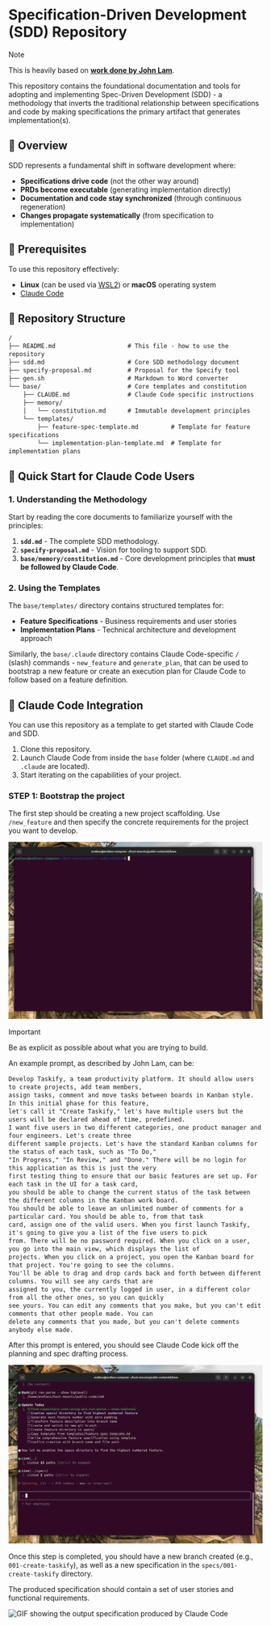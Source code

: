 # Specification-Driven Development (SDD) Repository

>[!NOTE]
>This is heavily based on [**work done by John Lam**](https://github.com/jflam/sdd).

This repository contains the foundational documentation and tools for adopting and implementing Spec-Driven Development (SDD) - a methodology that inverts the traditional relationship between specifications and code by making specifications the primary artifact that generates implementation(s).

## 🎯 Overview

SDD represents a fundamental shift in software development where:

- **Specifications drive code** (not the other way around)
- **PRDs become executable** (generating implementation directly)
- **Documentation and code stay synchronized** (through continuous regeneration)
- **Changes propagate systematically** (from specification to implementation)

## 🔧 Prerequisites

To use this repository effectively:

- **Linux** (can be used via [WSL2](https://learn.microsoft.com/windows/wsl/install)) or **macOS** operating system
- [Claude Code](https://www.anthropic.com/claude-code)

## 📁 Repository Structure

```text
/
├── README.md                    # This file - how to use the repository
├── sdd.md                       # Core SDD methodology document
├── specify-proposal.md          # Proposal for the Specify tool
├── gen.sh                       # Markdown to Word converter
└── base/                        # Core templates and constitution
    ├── CLAUDE.md                # Claude Code specific instructions
    ├── memory/
    │   └── constitution.md      # Immutable development principles
    └── templates/
        ├── feature-spec-template.md         # Template for feature specifications
        └── implementation-plan-template.md  # Template for implementation plans
```

## 🚀 Quick Start for Claude Code Users

### 1. Understanding the Methodology

Start by reading the core documents to familiarize yourself with the principles:

1. **`sdd.md`** - The complete SDD methodology.
2. **`specify-proposal.md`** - Vision for tooling to support SDD.
3. **`base/memory/constitution.md`** - Core development principles that **must be followed by Claude Code**.

### 2. Using the Templates

The `base/templates/` directory contains structured templates for:

- **Feature Specifications** - Business requirements and user stories
- **Implementation Plans** - Technical architecture and development approach

Similarly, the `base/.claude` directory contains Claude Code-specific `/` (slash) commands - `new_feature` and `generate_plan`, that can be used
to bootstrap a new feature or create an execution plan for Claude Code to follow based on a feature definition.

## 🤖 Claude Code Integration

You can use this repository as a template to get started with Claude Code and SDD.

1. Clone this repository.
1. Launch Claude Code from inside the `base` folder (where `CLAUDE.md` and `.claude` are located).
1. Start iterating on the capabilities of your project.

### STEP 1: Bootstrap the project

The first step should be creating a new project scaffolding. Use `/new_feature` and then specify the concrete requirements for the project you want to develop.

![GIF showing Claude Code execution in an Ubuntu terminal](media/claude-code-starter.gif)

>[!IMPORTANT]
>Be as explicit as possible about what you are trying to build.

An example prompt, as described by John Lam, can be:

```text
Develop Taskify, a team productivity platform. It should allow users to create projects, add team members,
assign tasks, comment and move tasks between boards in Kanban style. In this initial phase for this feature,
let's call it "Create Taskify," let's have multiple users but the users will be declared ahead of time, predefined.
I want five users in two different categories, one product manager and four engineers. Let's create three
different sample projects. Let's have the standard Kanban columns for the status of each task, such as "To Do,"
"In Progress," "In Review," and "Done." There will be no login for this application as this is just the very
first testing thing to ensure that our basic features are set up. For each task in the UI for a task card,
you should be able to change the current status of the task between the different columns in the Kanban work board.
You should be able to leave an unlimited number of comments for a particular card. You should be able to, from that task
card, assign one of the valid users. When you first launch Taskify, it's going to give you a list of the five users to pick
from. There will be no password required. When you click on a user, you go into the main view, which displays the list of
projects. When you click on a project, you open the Kanban board for that project. You're going to see the columns.
You'll be able to drag and drop cards back and forth between different columns. You will see any cards that are
assigned to you, the currently logged in user, in a different color from all the other ones, so you can quickly
see yours. You can edit any comments that you make, but you can't edit comments that other people made. You can
delete any comments that you made, but you can't delete comments anybody else made.
```

After this prompt is entered, you should see Claude Code kick off the planning and spec drafting process.

![Claude Code performing the planning and spec writing steps](media/new-feature-process.png)

Once this step is completed, you should have a new branch created (e.g., `001-create-taskify`), as well as a new specification in the `specs/001-create-taskify` directory.

The produced specification should contain a set of user stories and functional requirements.

![GIF showing the output specification produced by Claude Code](media/output-spec.gif)
